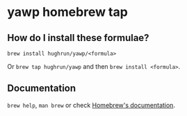 # yawp homebrew tap

## How do I install these formulae?

`brew install hughrun/yawp/<formula>`

Or `brew tap hughrun/yawp` and then `brew install <formula>`.

## Documentation

`brew help`, `man brew` or check [Homebrew's documentation](https://docs.brew.sh).
